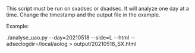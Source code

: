 
This script must be run on sxadsec or dxadsec. It will analyze one day at a time. Change the timestamp and the output file in the example.

Example:

./analyse_uao.py --day=20210518 --side=L --html --adseclogdir=/local/aolog > output/20210518_SX.html


